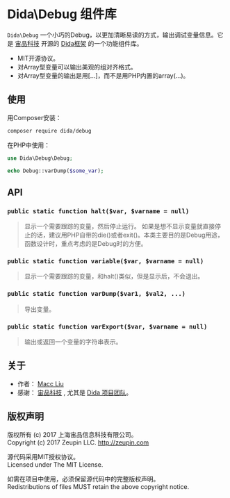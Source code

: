 # Dida\Debug 组件库

`Dida\Debug` 一个小巧的Debug，以更加清晰易读的方式，输出调试变量信息。它是 [宙品科技](http://zeupin.com) 开源的 [Dida框架](http://dida.zeupin.com) 的一个功能组件库。

* MIT开源协议。
* 对Array型变量可以输出美观的组对齐格式。
* 对Array型变量的输出是用[...]，而不是用PHP内置的array(...)。

## 使用

用Composer安装：

```bash
composer require dida/debug
```

在PHP中使用：

```php
use Dida\Debug\Debug;

echo Debug::varDump($some_var);
```

## API

### `public static function halt($var, $varname = null)`

> 显示一个需要跟踪的变量，然后停止运行。
> 如果是想不显示变量就直接停止的话，建议用PHP自带的die()或者exit()。本类主要目的是Debug用途，函数设计时，重点考虑的是Debug时的方便。

### `public static function variable($var, $varname = null)`

> 显示一个需要跟踪的变量，和halt()类似，但是显示后，不会退出。

### `public static function varDump($var1, $val2, ...)`

> 导出变量。

### `public static function varExport($var, $varname = null)`

> 输出或返回一个变量的字符串表示。

## 关于

* 作者： [Macc Liu](https://github.com/maccliu)
* 感谢： [宙品科技](http://zeupin.com) , 尤其是 [Dida 项目团队](http://dida.zeupin.com)。

## 版权声明

版权所有 (c) 2017 上海宙品信息科技有限公司。<br>Copyright (c) 2017 Zeupin LLC. <http://zeupin.com>

源代码采用MIT授权协议。<br>Licensed under The MIT License.

如需在项目中使用，必须保留源代码中的完整版权声明。<br>Redistributions of files MUST retain the above copyright notice.
